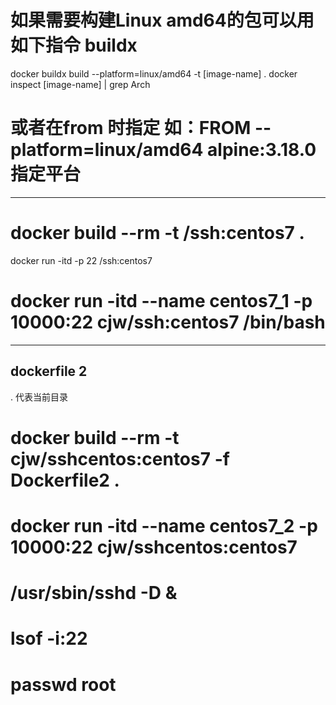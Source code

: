 # 如果需要构建Linux amd64的包可以用如下指令 buildx
docker buildx build --platform=linux/amd64 -t [image-name] .
docker inspect [image-name] | grep Arch

# 或者在from 时指定  如：FROM --platform=linux/amd64 alpine:3.18.0  指定平台

--------------------



# docker build --rm -t <username>/ssh:centos7 .





docker run -itd -p 22 <username>/ssh:centos7
# docker run -itd --name centos7_1 -p 10000:22 cjw/ssh:centos7 /bin/bash


--------------------
## dockerfile 2

. 代表当前目录
# docker build --rm -t cjw/sshcentos:centos7 -f Dockerfile2 .
# docker run -itd --name centos7_2 -p 10000:22 cjw/sshcentos:centos7
# /usr/sbin/sshd -D &
# lsof -i:22
# passwd root
